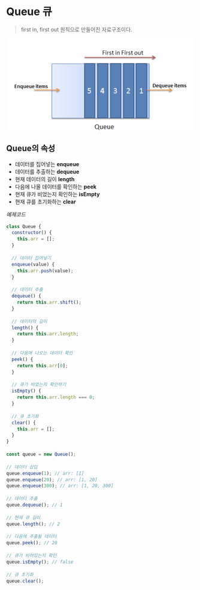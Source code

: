 # Queue 큐

> first in, first out 원칙으로 만들어진 자료구조이다.

![queue](queue.png)

## Queue의 속성

- 데이터를 집어넣는 <b>enqueue</b>
- 데이터를 추출하는 <b>dequeue</b>
- 현재 데이터의 길이 <b>length</b>
- 다음에 나올 데이터를 확인하는 <b>peek</b>
- 현재 큐가 비었는지 확인하는 <b>isEmpty</b>
- 현재 큐를 초기화하는 <b>clear</b>

<i>예제코드</i>

```js
class Queue {
  constructor() {
    this.arr = [];
  }

  // 데이터 집어넣기
  enqueue(value) {
    this.arr.push(value);
  }

  // 데이터 추출
  dequeue() {
    return this.arr.shift();
  }

  // 데이터의 길이
  length() {
    return this.arr.length;
  }

  // 다음에 나오는 데이터 확인
  peek() {
    return this.arr[0];
  }

  // 큐가 비었는지 확인하기
  isEmpty() {
    return this.arr.length === 0;
  }

  // 큐 초기화
  clear() {
    this.arr = [];
  }
}

const queue = new Queue();

// 데이터 삽입
queue.enqueue(1); // arr: [1]
queue.enqueue(20); // arr: [1, 20]
queue.enqueue(300); // arr: [1, 20, 300]

// 데이터 추출
queue.dequeue(); // 1

// 현재 큐 길이
queue.length(); // 2

// 다음에 추출될 데이터
queue.peek(); // 20

// 큐가 비어있는지 확인
queue.isEmpty(); // false

// 큐 초기화
queue.clear();
```
